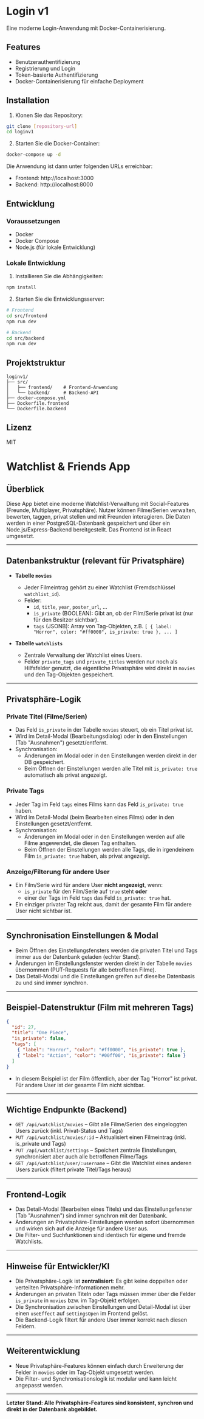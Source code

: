 # Login v1

Eine moderne Login-Anwendung mit Docker-Containerisierung.

## Features

- Benutzerauthentifizierung
- Registrierung und Login
- Token-basierte Authentifizierung
- Docker-Containerisierung für einfache Deployment

## Installation

1. Klonen Sie das Repository:
```bash
git clone [repository-url]
cd loginv1
```

2. Starten Sie die Docker-Container:
```bash
docker-compose up -d
```

Die Anwendung ist dann unter folgenden URLs erreichbar:
- Frontend: http://localhost:3000
- Backend: http://localhost:8000

## Entwicklung

### Voraussetzungen

- Docker
- Docker Compose
- Node.js (für lokale Entwicklung)

### Lokale Entwicklung

1. Installieren Sie die Abhängigkeiten:
```bash
npm install
```

2. Starten Sie die Entwicklungsserver:
```bash
# Frontend
cd src/frontend
npm run dev

# Backend
cd src/backend
npm run dev
```

## Projektstruktur

```
loginv1/
├── src/
│   ├── frontend/    # Frontend-Anwendung
│   └── backend/     # Backend-API
├── docker-compose.yml
├── Dockerfile.frontend
└── Dockerfile.backend
```

## Lizenz

MIT 

# Watchlist & Friends App

## Überblick

Diese App bietet eine moderne Watchlist-Verwaltung mit Social-Features (Freunde, Multiplayer, Privatsphäre). Nutzer können Filme/Serien verwalten, bewerten, taggen, privat stellen und mit Freunden interagieren. Die Daten werden in einer PostgreSQL-Datenbank gespeichert und über ein Node.js/Express-Backend bereitgestellt. Das Frontend ist in React umgesetzt.

---

## Datenbankstruktur (relevant für Privatsphäre)

- **Tabelle `movies`**
  - Jeder Filmeintrag gehört zu einer Watchlist (Fremdschlüssel `watchlist_id`).
  - Felder:
    - `id`, `title`, `year`, `poster_url`, ...
    - `is_private` (BOOLEAN): Gibt an, ob der Film/Serie privat ist (nur für den Besitzer sichtbar).
    - `tags` (JSONB): Array von Tag-Objekten, z.B. `[ { label: "Horror", color: "#ff0000", is_private: true }, ... ]`

- **Tabelle `watchlists`**
  - Zentrale Verwaltung der Watchlist eines Users.
  - Felder `private_tags` und `private_titles` werden nur noch als Hilfsfelder genutzt, die eigentliche Privatsphäre wird direkt in `movies` und den Tag-Objekten gespeichert.

---

## Privatsphäre-Logik

### Private Titel (Filme/Serien)
- Das Feld `is_private` in der Tabelle `movies` steuert, ob ein Titel privat ist.
- Wird im Detail-Modal (Bearbeitungsdialog) oder in den Einstellungen (Tab "Ausnahmen") gesetzt/entfernt.
- Synchronisation:
  - Änderungen im Modal oder in den Einstellungen werden direkt in der DB gespeichert.
  - Beim Öffnen der Einstellungen werden alle Titel mit `is_private: true` automatisch als privat angezeigt.

### Private Tags
- Jeder Tag im Feld `tags` eines Films kann das Feld `is_private: true` haben.
- Wird im Detail-Modal (beim Bearbeiten eines Films) oder in den Einstellungen gesetzt/entfernt.
- Synchronisation:
  - Änderungen im Modal oder in den Einstellungen werden auf alle Filme angewendet, die diesen Tag enthalten.
  - Beim Öffnen der Einstellungen werden alle Tags, die in irgendeinem Film `is_private: true` haben, als privat angezeigt.

### Anzeige/Filterung für andere User
- Ein Film/Serie wird für andere User **nicht angezeigt**, wenn:
  - `is_private` für den Film/Serie auf `true` steht **oder**
  - einer der Tags im Feld `tags` das Feld `is_private: true` hat.
- Ein einziger privater Tag reicht aus, damit der gesamte Film für andere User nicht sichtbar ist.

---

## Synchronisation Einstellungen & Modal
- Beim Öffnen des Einstellungsfensters werden die privaten Titel und Tags immer aus der Datenbank geladen (echter Stand).
- Änderungen im Einstellungsfenster werden direkt in der Tabelle `movies` übernommen (PUT-Requests für alle betroffenen Filme).
- Das Detail-Modal und die Einstellungen greifen auf dieselbe Datenbasis zu und sind immer synchron.

---

## Beispiel-Datenstruktur (Film mit mehreren Tags)

```json
{
  "id": 27,
  "title": "One Piece",
  "is_private": false,
  "tags": [
    { "label": "Horror", "color": "#ff0000", "is_private": true },
    { "label": "Action", "color": "#00ff00", "is_private": false }
  ]
}
```
- In diesem Beispiel ist der Film öffentlich, aber der Tag "Horror" ist privat. Für andere User ist der gesamte Film nicht sichtbar.

---

## Wichtige Endpunkte (Backend)
- `GET /api/watchlist/movies` – Gibt alle Filme/Serien des eingeloggten Users zurück (inkl. Privat-Status und Tags)
- `PUT /api/watchlist/movies/:id` – Aktualisiert einen Filmeintrag (inkl. is_private und Tags)
- `PUT /api/watchlist/settings` – Speichert zentrale Einstellungen, synchronisiert aber auch alle betroffenen Filme/Tags
- `GET /api/watchlist/user/:username` – Gibt die Watchlist eines anderen Users zurück (filtert private Titel/Tags heraus)

---

## Frontend-Logik
- Das Detail-Modal (Bearbeiten eines Titels) und das Einstellungsfenster (Tab "Ausnahmen") sind immer synchron mit der Datenbank.
- Änderungen an Privatsphäre-Einstellungen werden sofort übernommen und wirken sich auf die Anzeige für andere User aus.
- Die Filter- und Suchfunktionen sind identisch für eigene und fremde Watchlists.

---

## Hinweise für Entwickler/KI
- Die Privatsphäre-Logik ist **zentralisiert**: Es gibt keine doppelten oder verteilten Privatsphäre-Informationen mehr.
- Änderungen an privaten Titeln oder Tags müssen immer über die Felder `is_private` in `movies` bzw. im Tag-Objekt erfolgen.
- Die Synchronisation zwischen Einstellungen und Detail-Modal ist über einen `useEffect` auf `settingsOpen` im Frontend gelöst.
- Die Backend-Logik filtert für andere User immer korrekt nach diesen Feldern.

---

## Weiterentwicklung
- Neue Privatsphäre-Features können einfach durch Erweiterung der Felder in `movies` oder im Tag-Objekt umgesetzt werden.
- Die Filter- und Synchronisationslogik ist modular und kann leicht angepasst werden.

---

**Letzter Stand: Alle Privatsphäre-Features sind konsistent, synchron und direkt in der Datenbank abgebildet.** 